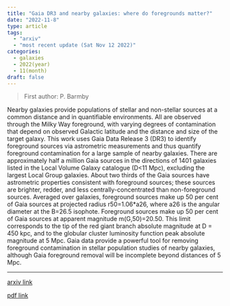 ```yaml
---
title: "Gaia DR3 and nearby galaxies: where do foregrounds matter?"
date: "2022-11-8"
type: article
tags:
  - "arxiv"
  - "most recent update (Sat Nov 12 2022)"
categories:
  - galaxies
  - 2022(year)
  - 11(month)
draft: false
---
```


> First author: P. Barmby

 Nearby galaxies provide populations of stellar and non-stellar sources at a
common distance and in quantifiable environments. All are observed through the
Milky Way foreground, with varying degrees of contamination that depend on
observed Galactic latitude and the distance and size of the target galaxy. This
work uses Gaia Data Release 3 (DR3) to identify foreground sources via
astrometric measurements and thus quantify foreground contamination for a large
sample of nearby galaxies. There are approximately half a million Gaia sources
in the directions of 1401 galaxies listed in the Local Volume Galaxy catalogue
(D<11 Mpc), excluding the largest Local Group galaxies. About two thirds of the
Gaia sources have astrometric properties consistent with foreground sources;
these sources are brighter, redder, and less centrally-concentrated than
non-foreground sources. Averaged over galaxies, foreground sources make up 50
per cent of Gaia sources at projected radius r50=1.06*a26, where a26 is the
angular diameter at the B=26.5 isophote. Foreground sources make up 50 per cent
of Gaia sources at apparent magnitude m(G,50)=20.50. This limit corresponds to
the tip of the red giant branch absolute magnitude at D = 450 kpc, and to the
globular cluster luminosity function peak absolute magnitude at 5 Mpc. Gaia
data provide a powerful tool for removing foreground contamination in stellar
population studies of nearby galaxies, although Gaia foreground removal will be
incomplete beyond distances of 5 Mpc.

---
[arxiv link](http://arxiv.org/abs/2211.04341v1)

[pdf link](http://arxiv.org/pdf/2211.04341v1)